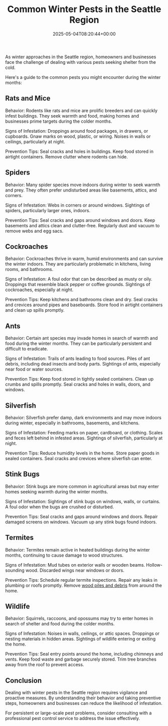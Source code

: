 ﻿---
layout: post
title: Common Winter Pests in the Seattle Region
date: '2025-05-04T08:20:44+00:00'
categories:
- Seattle
tags: []
slug: /common-winter-pests-in-the-seattle-region/
lastmod: 2025-05-07T12:21:26+03:00
---

As winter approaches in the Seattle region, homeowners and businesses face the challenge of dealing with various pests seeking shelter from the cold.

Here's a guide to the common pests you might encounter during the winter months:
## Rats and Mice
Behavior: Rodents like rats and mice are prolific breeders and can quickly infest buildings. They seek warmth and food, making homes and businesses prime targets during the colder months.

Signs of Infestation: Droppings around food packages, in drawers, or cupboards. Gnaw marks on wood, plastic, or wiring. Noises in walls or ceilings, particularly at night.

Prevention Tips: Seal cracks and holes in buildings. Keep food stored in airtight containers. Remove clutter where rodents can hide.
## Spiders
Behavior: Many spider species move indoors during winter to seek warmth and prey. They often prefer undisturbed areas like basements, attics, and corners.

Signs of Infestation: Webs in corners or around windows. Sightings of spiders, particularly larger ones, indoors.

Prevention Tips: Seal cracks and gaps around windows and doors. Keep basements and attics clean and clutter-free. Regularly dust and vacuum to remove webs and egg sacs.
## Cockroaches
Behavior: Cockroaches thrive in warm, humid environments and can survive the winter indoors. They are particularly problematic in kitchens, living rooms, and bathrooms.

Signs of Infestation: A foul odor that can be described as musty or oily. Droppings that resemble black pepper or coffee grounds. Sightings of cockroaches, especially at night.

Prevention Tips: Keep kitchens and bathrooms clean and dry. Seal cracks and crevices around pipes and baseboards. Store food in airtight containers and clean up spills promptly.
## Ants
Behavior: Certain ant species may invade homes in search of warmth and food during the winter months. They can be particularly persistent and difficult to eradicate.

Signs of Infestation: Trails of ants leading to food sources. Piles of ant debris, including dead insects and body parts. Sightings of ants, especially near food or water sources.

Prevention Tips: Keep food stored in tightly sealed containers. Clean up crumbs and spills promptly. Seal cracks and holes in walls, doors, and windows.
## Silverfish
Behavior: Silverfish prefer damp, dark environments and may move indoors during winter, especially in bathrooms, basements, and kitchens.

Signs of Infestation: Feeding marks on paper, cardboard, or clothing. Scales and feces left behind in infested areas. Sightings of silverfish, particularly at night.

Prevention Tips: Reduce humidity levels in the home. Store paper goods in sealed containers. Seal cracks and crevices where silverfish can enter.
## Stink Bugs
Behavior: Stink bugs are more common in agricultural areas but may enter homes seeking warmth during the winter months.

Signs of Infestation: Sightings of stink bugs on windows, walls, or curtains. A foul odor when the bugs are crushed or disturbed.

Prevention Tips: Seal cracks and gaps around windows and doors. Repair damaged screens on windows. Vacuum up any stink bugs found indoors.
## Termites
Behavior: Termites remain active in heated buildings during the winter months, continuing to cause damage to wood structures.

Signs of Infestation: Mud tubes on exterior walls or wooden beams. Hollow-sounding wood. Discarded wings near windows or doors.

Prevention Tips: Schedule regular termite inspections. Repair any leaks in plumbing or roofs promptly. Remove
[wood piles and debris](https://pestpolicy.com/how-to-get-rid-of-termites/)
from around the home.
## Wildlife
Behavior: Squirrels, raccoons, and opossums may try to enter homes in search of shelter and food during the colder months.

Signs of Infestation: Noises in walls, ceilings, or attic spaces. Droppings or nesting materials in hidden areas. Sightings of wildlife entering or exiting the home.

Prevention Tips: Seal entry points around the home, including chimneys and vents. Keep food waste and garbage securely stored. Trim tree branches away from the roof to prevent access.
## Conclusion
Dealing with winter pests in the Seattle region requires vigilance and proactive measures. By understanding their behavior and taking preventive steps, homeowners and businesses can reduce the likelihood of infestation.

For persistent or large-scale pest problems, consider consulting with a professional pest control service to address the issue effectively.